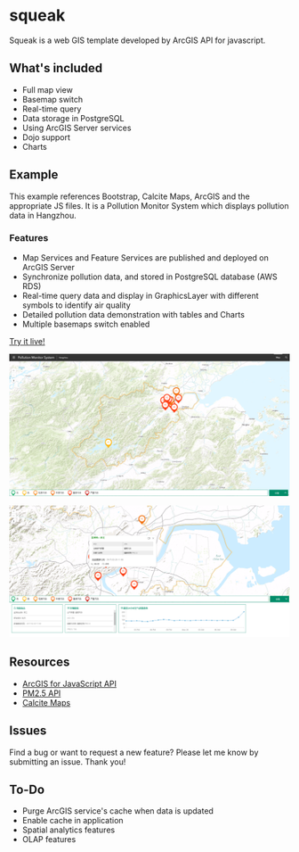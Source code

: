 # squeak

Squeak is a web GIS template developed by ArcGIS API for javascript.

## What's included

* Full map view
* Basemap switch
* Real-time query
* Data storage in PostgreSQL
* Using ArcGIS Server services
* Dojo support
* Charts

## Example

This example references Bootstrap, Calcite Maps, ArcGIS and the appropriate JS files. It is a Pollution Monitor System which displays pollution data in Hangzhou.

### Features

* Map Services and Feature Services are published and deployed on ArcGIS Server
* Synchronize pollution data, and stored in PostgreSQL database (AWS RDS)
* Real-time query data and display in GraphicsLayer with different symbols to identify air quality
* Detailed pollution data demonstration with tables and Charts
* Multiple basemaps switch enabled

[Try it live!](https://xzdbd.com/squeak/pollution)

![system-all.png](./doc/images/system-all.png?raw=true "Pollution Monitor System")

![system-all.png](./doc/images/details.png?raw=true "Query details")

## Resources

* [ArcGIS for JavaScript API](https://developers.arcgis.com)
* [PM2.5 API](http://www.pm25.in/api_doc)
* [Calcite Maps](https://github.com/Esri/calcite-maps)

## Issues

Find a bug or want to request a new feature? Please let me know by submitting an issue. Thank you!

## To-Do

* Purge ArcGIS service's cache when data is updated
* Enable cache in application
* Spatial analytics features
* OLAP features

